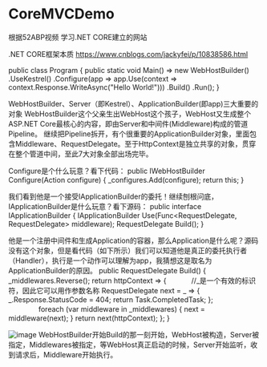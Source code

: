 # CoreMVCDemo
根据52ABP视频
学习.NET CORE建立的网站



.NET CORE框架本质
https://www.cnblogs.com/jackyfei/p/10838586.html

public class Program
{
    public static void Main()
    => new WebHostBuilder()
    .UseKestrel()
    .Configure(app => app.Use(context => context.Response.WriteAsync("Hello World!")))
    .Build()
    .Run();
}

WebHostBuilder、Server（即Kestrel）、ApplicationBuilder(即app)三大重要的对象
WebHostBuilder这个父亲生出WebHost这个孩子，WebHost又生成整个ASP.NET Core最核心的内容，即由Server和中间件(Middleware)构成的管道Pipeline。
继续把Pipeline拆开，有个很重要的ApplicationBuilder对象，里面包含Middleware、RequestDelegate。至于HttpContext是独立共享的对象，贯穿在整个管道中间，至此7大对象全部出场完毕。

Configure是个什么玩意？看下代码：
public IWebHostBuilder Configure(Action<IApplicationBuilder> configure)
{
    _configures.Add(configure);
    return this;
}

我们看到他是一个接受IApplicationBuilder的委托！继续刨根问底，IApplicationBuilder是什么玩意？看下源码：
public interface IApplicationBuilder
{
    IApplicationBuilder Use(Func<RequestDelegate, RequestDelegate> middleware);
    RequestDelegate Build();
}

他是一个注册中间件和生成Application的容器，那么Application是什么呢？源码没有这个对象，但是看代码（如下所示）我们可以知道他是真正的委托执行者（Handler），执行是一个动作可以理解为app，我猜想这是取名为ApplicationBuilder的原因。
public RequestDelegate Build()
{
    _middlewares.Reverse();
    return httpContext =>
    {
　　　   //_是一个有效的标识符，因此它可以用作参数名称
        RequestDelegate next = _ => { _.Response.StatusCode = 404; return Task.CompletedTask; };
　　　　
        foreach (var middleware in _middlewares)
        {
            next = middleware(next);
        }
        return next(httpContext);
    };
}

![image](https://github.com/jiangqiuqiu/MyResource/blob/master/MyImages/COREProcess.png)
WebHostBuilder开始Build的那一刻开始，WebHost被构造，Server被指定，Middlewares被指定，等WebHost真正启动的时候，Server开始监听，收到请求后，Middleware开始执行。
